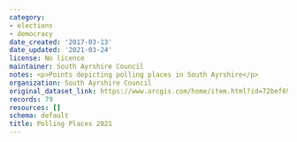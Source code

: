```yaml
---
category:
- elections
- democracy
date_created: '2017-03-13'
date_updated: '2021-03-24'
license: No licence
maintainer: South Ayrshire Council
notes: <p>Points depicting polling places in South Ayrshire</p>
organization: South Ayrshire Council
original_dataset_link: https://www.arcgis.com/home/item.html?id=72bef698f90b4da7b28ee403598e4403
records: 79
resources: []
schema: default
title: Polling Places 2021
---
```

